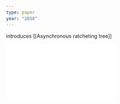 ```yaml
---
type: paper
year: "2018"
---
```

introduces [[Asynchronous ratcheting tree]]

![](../public/14bc8167ab59c745fc1d8d469246fe95.pdf)